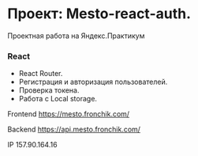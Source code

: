 # Проект: Mesto-react-auth.

Проектная работа на Яндекс.Практикум

### React

- React Router.
- Регистрация и авторизация пользователей.
- Проверка токена.
- Работа с Local storage.



Frontend https://mesto.fronchik.com/

Backend https://api.mesto.fronchik.com/

IP 157.90.164.16

